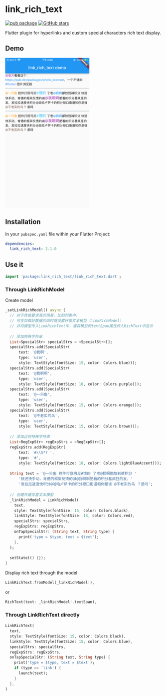 # link_rich_text

[![pub package](https://img.shields.io/pub/v/photo_browser.svg)](https://pub.dartlang.org/packages/link_rich_text)
[![GitHub stars](https://img.shields.io/github/stars/chenhongchen/link_rich_text.svg?style=social&label=Stars)](https://github.com/chenhongchen/link_rich_text)

Flutter plugin for hyperlinks and custom special characters rich text display.

## Demo

<img src="https://github.com/chenhongchen/test_photos_lib/raw/master/pic/link_rich_text.PNG" width="270" height="480" alt="demo"/>

## Installation

In your `pubspec.yaml` file within your Flutter Project:

```yaml
dependencies:
  link_rich_text: 2.1.0
```

## Use it

```dart
import 'package:link_rich_text/link_rich_text.dart';
```

### Through LinkRichModel

Create model

```dart
_setLinkRichModel() async {
  // 对于性能要求高的场景，比如列表中，
  // 可在加载好数据的同时就设置好富文本模型（LinkRichModel）
  // 并将模型传入LinkRichText中，或将模型的textSpan属性传入RichText中显示

  // 添加特殊字符串
  List<SpecialStr> specialStrs = <SpecialStr>[];
  specialStrs.add(SpecialStr(
      text: '@我啊',
      type: 'user',
      style: TextStyle(fontSize: 15, color: Colors.blue)));
  specialStrs.add(SpecialStr(
      text: '@我啊啊',
      type: 'user',
      style: TextStyle(fontSize: 18, color: Colors.purple)));
  specialStrs.add(SpecialStr(
      text: '@一只鱼',
      type: 'user',
      style: TextStyle(fontSize: 15, color: Colors.orange)));
  specialStrs.add(SpecialStr(
      text: '@不老实的鸟',
      type: 'user',
      style: TextStyle(fontSize: 15, color: Colors.brown)));

  // 添加正则特殊字符串
  List<RegExpStr> regExpStrs = <RegExpStr>[];
  regExpStrs.add(RegExpStr(
      text: '#\\S*? ',
      type: '#',
      style: TextStyle(fontSize: 18, color: Colors.lightBlueAccent)));

  String text = '@一只鱼 控件打底可反#馈的 了老@我啊都放到裤积分 '
      '快进快手动，肯德的框架反馈的减@我啊啊肥看的积分基疯狂的发，'
      '发拉拉速度快积分@哈哈卢萨卡的积分禄口街道和你是谁 @不老实的鸟 ？是吗';

  // 创建并缓存富文本模型
  _linkRichModel = LinkRichModel(
    text,
    style: TextStyle(fontSize: 15, color: Colors.black),
    linkStyle: TextStyle(fontSize: 18, color: Colors.red),
    specialStrs: specialStrs,
    regExpStrs: regExpStrs,
    onTapSpecialStr: (String text, String type) {
      print('type = $type, text = $text');
    },
  );

  setState(() {});
}
```

Display rich text through the model

```dart
LinkRichText.fromModel(_linkRichModel!),
```

or

```dart
RichText(text: _linkRichModel!.textSpan),
```

### Through LinkRichText directly

```dart
LinkRichText(
  text,
  style: TextStyle(fontSize: 15, color: Colors.black),
  linkStyle: TextStyle(fontSize: 15, color: Colors.blue),
  specialStrs: specialStrs,
  regExpStrs: regExpStrs,
  onTapSpecialStr: (String text, String type) {
    print('type = $type, text = $text');
    if (type == 'link') {
      launch(text);
    }
  },
)
```
